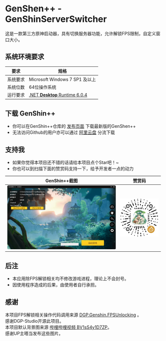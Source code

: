 # GenShen++ - GenShinServerSwitcher
这是一款第三方原神启动器，具有切换服务器功能，允许解锁FPS限制，自定义窗口大小。  

## 系统环境要求

|要求|规格|
|-|-|
|系统要求|Microsoft Windows 7 SP1 及以上|
|系统位数|64位操作系统|
|运行要求|[.NET **Desktop** Runtime 6.0.4](https://dotnet.microsoft.com/en-us/download/dotnet/thank-you/runtime-desktop-6.0.4-windows-x64-installer)|

## 下载 GenShin++
- 你可以在GenShin++仓库的 [发布页面](https://github.com/Aurora211/GenShinServerSwitcher/releases) 下载最新版的GenShen++  
- 无法访问Github的用户亦可以通过 [阿里云盘](https://www.aliyundrive.com/s/2P8odTRmz5u) 分流下载

## 支持我

- 如果你觉得本项目还不错的话请给本项目点个Star吧！~
- 你也可以到扫描下面的赞赏码支持一下，给予开发者一点的动力

|GenShin++截图|赞赏码|
|-|-|
|![GenShen++](/GithubReadmeImage/GenShin++.png)|![赞赏我](/GithubReadmeImage/赞赏.png)|

## 后注
- 本应用除FPS解锁相关均不修改游戏进程，理论上不会封号。
- 因使用程序造成的后果，由使用者自行承担。

## 感谢
本项目FPS解锁相关操作代码调用来源 [DGP.Genshin.FPSUnlocking](https://github.com/DGP-Studio/DGP.Genshin.FPSUnlocking/) 。  
感谢DGP-Studio开源此项目。  
本项目默认背景图来源 [哔哩哔哩视频 BV1sS4y1D7ZP](https://www.bilibili.com/video/BV1sS4y1D7ZP)。  
感谢UP主嗒当发布这些图片。  
